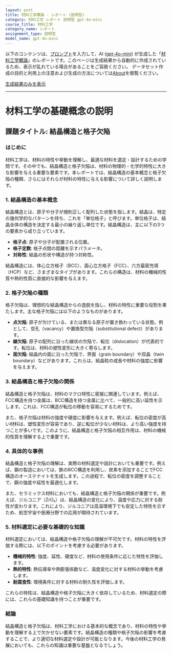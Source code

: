```yaml
---
layout: post
title: 材料工学概論 - レポート (説明型)
category: 材料工学 レポート 説明型 gpt-4o-mini
course_title: 材料工学
category_name: レポート
assignment_type: 説明型
model_name: gpt-4o-mini
---
```


以下のコンテンツは、[プロンプト](file://../../synthetic_assignments/generated/材料工学/gpt-4o-mini/)を入力して、AI ([gpt-4o-mini](contents/gpt-4o-mini)) が生成した「[材料工学概論](/contents/材料工学/)」のレポートです。このページは生成結果から自動的に作成されているため、表示が乱れている場合があることをご容赦ください。
データセット作成の目的と利用上の注意および生成の方法については[About](/About)を御覧ください。

[生成結果のみを表示](file://../../synthetic_assignments/generated/材料工学/gpt-4o-mini/)
  

***
  
# 材料工学の基礎概念の説明
## 課題タイトル: 結晶構造と格子欠陥

### はじめに
材料工学は、材料の特性や挙動を理解し、最適な材料を選定・設計するための学問です。その中でも、結晶構造と格子欠陥は、材料の物理的・化学的特性に大きな影響を与える重要な要素です。本レポートでは、結晶構造の基本概念と格子欠陥の種類、さらにはそれらが材料の特性に与える影響について詳しく説明します。

### 1. 結晶構造の基本概念
結晶構造とは、原子や分子が規則正しく配列した状態を指します。結晶は、特定の幾何学的なパターンを持ち、これを「単位格子」と呼びます。単位格子は、結晶全体の構造を決定する最小の繰り返し単位です。結晶構造は、主に以下の3つの要素から成り立っています。

- **格子点**: 原子や分子が配置される位置。
- **格子定数**: 格子点間の距離を示すパラメータ。
- **対称性**: 結晶の形状や構造が持つ対称性。

結晶構造には、体心立方格子（BCC）、面心立方格子（FCC）、六方最密充填（HCP）など、さまざまなタイプがあります。これらの構造は、材料の機械的性質や熱的性質に直接的な影響を与えます。

### 2. 格子欠陥の種類
格子欠陥は、理想的な結晶構造からの逸脱を指し、材料の特性に重要な役割を果たします。主な格子欠陥には以下のようなものがあります。

- **点欠陥**: 原子が欠けている、または異なる原子が置き換わっている状態。例として、空孔（vacancy）や置換型欠陥（substitutional defect）があります。
- **線欠陥**: 原子の配列に沿った線状の欠陥で、転位（dislocation）が代表的です。転位は、材料の塑性変形に大きく寄与します。
- **面欠陥**: 結晶内の面に沿った欠陥で、界面（grain boundary）や双晶（twin boundary）などがあります。これらは、結晶粒の成長や材料の強度に影響を与えます。

### 3. 結晶構造と格子欠陥の関係
結晶構造と格子欠陥は、材料のマクロ特性に密接に関連しています。例えば、FCC構造を持つ金属は、BCC構造を持つ金属に比べて、一般的に高い延性を示します。これは、FCC構造が転位の移動を容易にするためです。

また、格子欠陥は材料の強度や硬度に影響を与えます。例えば、転位の密度が高い材料は、塑性変形が容易であり、逆に転位が少ない材料は、より高い強度を持つことが多いです。このように、結晶構造と格子欠陥の相互作用は、材料の機械的性質を理解する上で重要です。

### 4. 具体的な事例
結晶構造と格子欠陥の理解は、実際の材料選定や設計においても重要です。例えば、鋼の製造においては、鉄のBCC構造を利用し、炭素を添加することでFCC構造のオーステナイトを生成します。この過程で、転位の密度を調整することで、鋼の強度や延性を最適化します。

また、セラミックス材料においても、結晶構造と格子欠陥の関係が重要です。例えば、ジルコニア（ZrO₂）は、結晶構造の変化により、温度や応力に対する耐性が変わります。これにより、ジルコニアは高温環境下でも安定した特性を示すため、航空宇宙や医療分野での応用が期待されています。

### 5. 材料選定に必要な基礎的な知識
材料選定においては、結晶構造や格子欠陥の理解が不可欠です。材料の特性を評価する際には、以下のポイントを考慮する必要があります。

- **機械的特性**: 強度、延性、硬度など、材料の使用条件に応じた特性を評価します。
- **熱的特性**: 熱伝導率や熱膨張係数など、温度変化に対する材料の挙動を考慮します。
- **耐腐食性**: 環境条件に対する材料の耐久性を評価します。

これらの特性は、結晶構造や格子欠陥に大きく依存しているため、材料選定の際には、これらの基礎知識を持つことが重要です。

### 結論
結晶構造と格子欠陥は、材料工学における基本的な概念であり、材料の特性や挙動を理解する上で欠かせない要素です。結晶構造の種類や格子欠陥の影響を考慮することで、より適切な材料選定や設計が可能となります。今後の材料工学の発展においても、これらの知識は重要な基盤となるでしょう。
